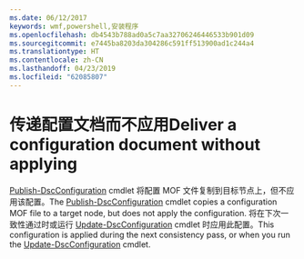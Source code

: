 ```yaml
---
ms.date: 06/12/2017
keywords: wmf,powershell,安装程序
ms.openlocfilehash: db4543b788ad0a5c7aa32706246446533b901d09
ms.sourcegitcommit: e7445ba8203da304286c591ff513900ad1c244a4
ms.translationtype: HT
ms.contentlocale: zh-CN
ms.lasthandoff: 04/23/2019
ms.locfileid: "62085807"
---
```

# <a name="deliver-a-configuration-document-without-applying"></a><span data-ttu-id="3b10d-102">传递配置文档而不应用</span><span class="sxs-lookup"><span data-stu-id="3b10d-102">Deliver a configuration document without applying</span></span>

<span data-ttu-id="3b10d-103">[Publish-DscConfiguration](https://technet.microsoft.com/library/mt517875.aspx) cmdlet 将配置 MOF 文件复制到目标节点上，但不应用该配置。</span><span class="sxs-lookup"><span data-stu-id="3b10d-103">The [Publish-DscConfiguration](https://technet.microsoft.com/library/mt517875.aspx) cmdlet copies a configuration MOF file to a target node, but does not apply the configuration.</span></span>
<span data-ttu-id="3b10d-104">将在下次一致性通过时或运行 [Update-DscConfiguration](https://technet.microsoft.com/library/mt143541.aspx) cmdlet 时应用此配置。</span><span class="sxs-lookup"><span data-stu-id="3b10d-104">This configuration is applied during the next consistency pass, or when you run the [Update-DscConfiguration](https://technet.microsoft.com/library/mt143541.aspx) cmdlet.</span></span>
